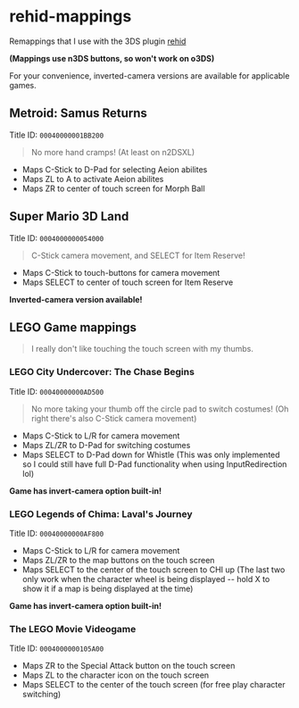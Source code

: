 # rehid-mappings
Remappings that I use with the 3DS plugin [rehid](https://github.com/hax0kartik/rehid)

**(Mappings use n3DS buttons, so won't work on o3DS)**

For your convenience, inverted-camera versions are available for applicable games.

## Metroid: Samus Returns
Title ID: `00040000001BB200`
> No more hand cramps! (At least on n2DSXL)

* Maps C-Stick to D-Pad for selecting Aeion abilites
* Maps ZL to A to activate Aeion abilites
* Maps ZR to center of touch screen for Morph Ball

## Super Mario 3D Land
Title ID: `0004000000054000`
> C-Stick camera movement, and SELECT for Item Reserve!

* Maps C-Stick to touch-buttons for camera movement
* Maps SELECT to center of touch screen for Item Reserve

**Inverted-camera version available!**

## LEGO Game mappings
> I really don't like touching the touch screen with my thumbs.

### LEGO City Undercover: The Chase Begins
Title ID: `00040000000AD500`
> No more taking your thumb off the circle pad to switch costumes!
> (Oh right there's also C-Stick camera movement)

* Maps C-Stick to L/R for camera movement
* Maps ZL/ZR to D-Pad for switching costumes
* Maps SELECT to D-Pad down for Whistle (This was only implemented so I could still have full D-Pad functionality when using InputRedirection lol)

**Game has invert-camera option built-in!**

### LEGO Legends of Chima: Laval's Journey
Title ID: `00040000000AF800`  
* Maps C-Stick to L/R for camera movement
* Maps ZL/ZR to the map buttons on the touch screen
* Maps SELECT to the center of the touch screen to CHI up
(The last two only work when the character wheel is being displayed -- hold X to show it if a map is being displayed at the time)

**Game has invert-camera option built-in!**

### The LEGO Movie Videogame
Title ID: `0004000000105A00`  
* Maps ZR to the Special Attack button on the touch screen
* Maps ZL to the character icon on the touch screen
* Maps SELECT to the center of the touch screen (for free play character switching)